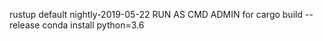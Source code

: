 rustup default nightly-2019-05-22
RUN AS CMD ADMIN for cargo build --release
conda install python=3.6